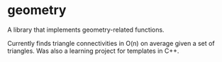 # geometry
A library that implements geometry-related functions. 

Currently finds triangle connectivities in O(n) on average given a set of triangles. Was also a learning project for templates in C++.
